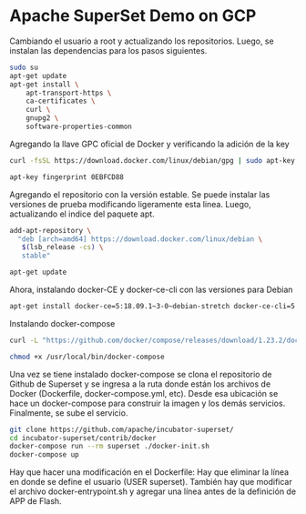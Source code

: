 # Apache SuperSet Demo on GCP
Cambiando el usuario a root y actualizando los repositorios. Luego, se instalan las dependencias para los pasos siguientes.
``` bash
sudo su
apt-get update
apt-get install \
    apt-transport-https \
    ca-certificates \
    curl \
    gnupg2 \
    software-properties-common
```

Agregando la llave GPC oficial de Docker y verificando la adición de la key
``` bash
curl -fsSL https://download.docker.com/linux/debian/gpg | sudo apt-key add -

apt-key fingerprint 0EBFCD88
```

Agregando el repositorio con la versión estable. Se puede instalar las versiones de prueba modificando ligeramente esta linea. Luego, actualizando el indice del paquete apt.
``` bash
add-apt-repository \
  "deb [arch=amd64] https://download.docker.com/linux/debian \
   $(lsb_release -cs) \
   stable"

apt-get update
```

Ahora, instalando docker-CE y docker-ce-cli con las versiones para Debian
``` bash
apt-get install docker-ce=5:18.09.1~3-0~debian-stretch docker-ce-cli=5:18.09.2~3-0~debian-stretch containerd.io
```

Instalando docker-compose
``` bash
curl -L "https://github.com/docker/compose/releases/download/1.23.2/docker-compose-$(uname -s)-$(uname -m)" -o /usr/local/bin/docker-compose

chmod +x /usr/local/bin/docker-compose
```

Una vez se tiene instalado docker-compose se clona el repositorio de Github de Superset y se ingresa a la ruta donde están los archivos de Docker (Dockerfile, docker-compose.yml, etc). Desde esa ubicación se hace un docker-compose para construir la imagen y los demás servicios. Finalmente, se sube el servicio.
``` bash
git clone https://github.com/apache/incubator-superset/
cd incubator-superset/contrib/docker
docker-compose run --rm superset ./docker-init.sh
docker-compose up
```

Hay que hacer una modificación en el Dockerfile: Hay que eliminar la línea en donde se define el usuario (USER superset). También hay que modificar el archivo docker-entrypoint.sh y agregar una línea antes de la definición de APP de Flash.
